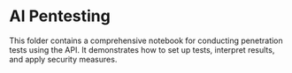 # AI Pentesting

This folder contains a comprehensive notebook for conducting penetration tests using the API. It demonstrates how to set up tests, interpret results, and apply security measures.  

